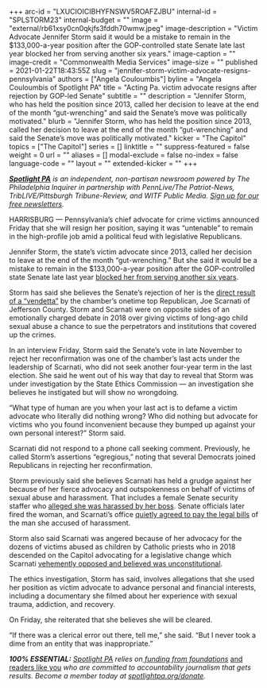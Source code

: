 +++
arc-id = "LXUCIOICIBHYFNSWV5ROAFZJBU"
internal-id = "SPLSTORM23"
internal-budget = ""
image = "external/rb61xsy0cn0qkjfs3fddh70wmw.jpeg"
image-description = "Victim Advocate Jennifer Storm said it would be a mistake to remain in the $133,000-a-year position after the GOP-controlled state Senate late last year blocked her from serving another six years."
image-caption = ""
image-credit = "Commonwealth Media Services"
image-size = ""
published = 2021-01-22T18:43:55Z
slug = "jennifer-storm-victim-advocate-resigns-pennsylvania"
authors = ["Angela Couloumbis"]
byline = "Angela Couloumbis of Spotlight PA"
title = "Acting Pa. victim advocate resigns after rejection by GOP-led Senate"
subtitle = ""
description = "Jennifer Storm, who has held the position since 2013, called her decision to leave at the end of the month “gut-wrenching” and said the Senate’s move was politically motivated."
blurb = "Jennifer Storm, who has held the position since 2013, called her decision to leave at the end of the month “gut-wrenching” and said the Senate’s move was politically motivated."
kicker = "The Capitol"
topics = ["The Capitol"]
series = []
linktitle = ""
suppress-featured = false
weight = 0
url = ""
aliases = []
modal-exclude = false
no-index = false
language-code = ""
layout = ""
extended-kicker = ""
+++

<a href="https://www.spotlightpa.org/"><i><b>Spotlight PA</b></i></a><i> is an independent, non-partisan newsroom powered by The Philadelphia Inquirer in partnership with PennLive/The Patriot-News, TribLIVE/Pittsburgh Tribune-Review, and WITF Public Media. </i><a href="https://www.spotlightpa.org/newsletters"><i>Sign up for our free newsletters</i></a><i>.</i>

HARRISBURG — Pennsylvania’s chief advocate for crime victims announced Friday that she will resign her position, saying it was “untenable” to remain in the high-profile job amid a political feud with legislative Republicans.

Jennifer Storm, the state’s victim advocate since 2013, called her decision to leave at the end of the month “gut-wrenching.” But she said it would be a mistake to remain in the $133,000-a-year position after the GOP-controlled state Senate late last year <a href="https://www.spotlightpa.org/news/2020/11/jennifer-storm-victim-advocate-senate-rejection-ethics-investigation/">blocked her from serving another six years</a>.

Storm has said she believes the Senate’s rejection of her is the <a href="https://www.spotlightpa.org/news/2020/09/pa-jennifer-storm-victim-advocate-senate-joe-scarnati/">direct result of a “vendetta”</a> by the chamber’s onetime top Republican, Joe Scarnati of Jefferson County. Storm and Scarnati were on opposite sides of an emotionally charged debate in 2018 over giving victims of long-ago child sexual abuse a chance to sue the perpetrators and institutions that covered up the crimes.

<script src="https://www.spotlightpa.org/embed.js" async></script><div data-spl-embed-version="1" data-spl-src="https://www.spotlightpa.org/embeds/newsletter/"></div>

In an interview Friday, Storm said the Senate’s vote in late November to reject her reconfirmation was one of the chamber’s last acts under the leadership of Scarnati, who did not seek another four-year term in the last election. She said he went out of his way that day to reveal that Storm was under investigation by the State Ethics Commission — an investigation she believes he instigated but will show no wrongdoing.

“What type of human are you when your last act is to defame a victim advocate who literally did nothing wrong? Who did nothing but advocate for victims who you found inconvenient because they bumped up against your own personal interest?” Storm said.

Scarnati did not respond to a phone call seeking comment. Previously, he called Storm’s assertions “egregious,” noting that several Democrats joined Republicans in rejecting her reconfirmation.

Storm previously said she believes Scarnati has held a grudge against her because of her fierce advocacy and outspokenness on behalf of victims of sexual abuse and harassment. That includes a female Senate security staffer who <a href="https://www.inquirer.com/philly/news/politics/pa-senate-security-force-convulsed-by-harassment-complaints-lawsuits-20181016.html">alleged she was harassed by her boss</a>. Senate officials later fired the woman, and Scarnati’s office <a href="https://www.inquirer.com/news/pa-senate-pays-legal-bills-former-employee-accused-sexual-harassment-20190214.html">quietly agreed to pay the legal bills</a> of the man she accused of harassment.

<script src="https://www.spotlightpa.org/embed.js" async></script><div data-spl-embed-version="1" data-spl-src="https://www.spotlightpa.org/embeds/donate/?teaser_text=Spotlight%20PA%20provides%20essential%2C%20public-service%20journalism%20thanks%20to%20readers%20like%20you.%20Help%20us%20continue%20that%20work."></div>


Storm also said Scarnati was angered because of her advocacy for the dozens of victims abused as children by Catholic priests who in 2018 descended on the Capitol advocating for a legislative change which Scarnati <a href="https://www.inquirer.com/philly/news/politics/state/pennsylvania-child-sexual-abuse-statute-limitations-window-catholic-church-20181017.html">vehemently opposed and believed was unconstitutional</a>.

The ethics investigation, Storm has said, involves allegations that she used her position as victim advocate to advance personal and financial interests, including a documentary she filmed about her experience with sexual trauma, addiction, and recovery.

On Friday, she reiterated that she believes she will be cleared.

“If there was a clerical error out there, tell me,” she said. “But I never took a dime from an entity that was inappropriate.”

<i><b>100% ESSENTIAL:</b></i><i> </i><a href="https://www.spotlightpa.org/"><i>Spotlight PA</i></a><i> relies on</i><a href="https://www.spotlightpa.org/support"><i> funding from foundations</i></a><i> </i><a href="https://www.spotlightpa.org/support">and readers like you</a><i> who are committed to accountability journalism that gets results. Become a member today at </i><a href="http://checkout.fundjournalism.org/memberform?org_id=spotlightpa&campaign=701f4000000TVuIAAW"><i>spotlightpa.org/donate</i></a><i>.</i>
